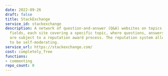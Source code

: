 ```yaml
---
date: 2022-09-26
draft: false
title: StackExchange
service_id: stackexchange
description: A network of question-and-answer (Q&A) websites on topics in diverse
  fields, each site covering a specific topic, where questions, answers, and users
  are subject to a reputation award process. The reputation system allows the sites
  to be self-moderating.
service_url: https://stackexchange.com/
cost: completely_free
functions:
- commenting
repo_count: 0
---
```



